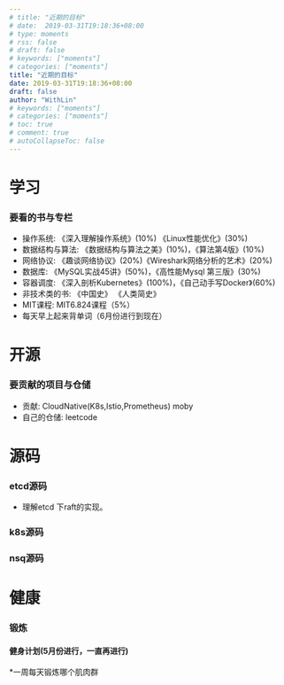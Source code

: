 ```yaml
---
# title: "近期的目标"
# date:  2019-03-31T19:18:36+08:00
# type: moments
# rss: false
# draft: false
# keywords: ["moments"]
# categories: ["moments"]
title: "近期的目标"
date: 2019-03-31T19:18:36+08:00
draft: false
author: "WithLin"
# keywords: ["moments"]
# categories: ["moments"]
# toc: true
# comment: true
# autoCollapseToc: false
---
```


# 学习
### 要看的书与专栏
* 操作系统: 《深入理解操作系统》(10%) 《Linux性能优化》(30%)
* 数据结构与算法: 《数据结构与算法之美》(10%)，《算法第4版》(10%)
* 网络协议: 《趣谈网络协议》(20%)《Wireshark网络分析的艺术》(20%)
* 数据库: 《MySQL实战45讲》(50%)，《高性能Mysql 第三版》(30%)
* 容器调度: 《深入剖析Kubernetes》(100%)，《自己动手写Docker》(60%)
* 非技术类的书: 《中国史》 《人类简史》
* MIT课程: MIT6.824课程（5%）
* 每天早上起来背单词（6月份进行到现在）

# 开源
### 要贡献的项目与仓储
* 贡献: CloudNative(K8s,Istio,Prometheus) moby 
* 自己的仓储: leetcode

# 源码
### etcd源码
* 理解etcd 下raft的实现。

### k8s源码

### nsq源码



# 健康
### 锻炼
#### 健身计划(5月份进行，一直再进行)
   *一周每天锻炼哪个肌肉群 